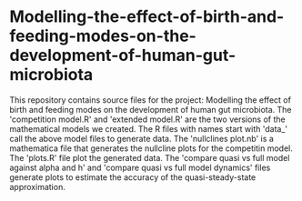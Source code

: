 # Modelling-the-effect-of-birth-and-feeding-modes-on-the-development-of-human-gut-microbiota
This repository contains source files for the project: Modelling the effect of birth and feeding modes on the development of human gut microbiota.
The 'competition model.R' and 'extended model.R' are the two versions of the mathematical models we created. 
The R files with names start with 'data_' call the above model files to generate data. 
The 'nullclines plot.nb' is a mathematica file that generates the nullcline plots for the competitin model.
The 'plots.R' file plot the generated data.
The 'compare quasi vs full model against alpha and h' and 'compare quasi vs full model dynamics' files generate plots to estimate the accuracy of the quasi-steady-state approximation.


